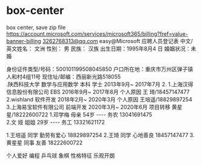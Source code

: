 # box-center
box center, save zip file
https://account.microsoft.com/services/microsoft365/billing?fref=value-banner-billing
3262768313@qq.com
easy@Microsoft
应聘人员登记表
中文/英文姓名：  文洲        性别： 男      民族：    汉族      出生日期：1995年8月4 日  婚姻状况：未婚
 
身份证件类型/号码：500101199508045850   户口所在地：重庆市万州区弹子镇人和村4组11号  现住址/邮编：西丽新光路518055  
 .陕西科技大学             数学与应用数学      本科                  学士                  2013年9月~ 2017年7月
2.
1.上海汉得信息股份有限公司 EBS      2016年9月~ 2017年8月  个人原因              王  琦/18457147477    
2.wishland                软件开发  2018年2月~ 2020年3月  个人原因              王培遥/18829897254
3.上海易宝软件有限公司    前端开发  2020年3月~ 2020年6月  项目转移               黄星星/18222600722
1.邓学梅       母亲            54岁            ----                    务农                    13041691475  
2.文  娅       姐姐            29岁            ----                    务工                    13321621172


1.王培遥                       同学                         勤劳有爱心                    18829897254
2.王琦                         同学                         心地善良                      18457147477
3.黄星星                       同事                         友善                          18222600722


个人爱好        编程 乒乓球 象棋                                 性格特征 乐观开朗